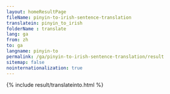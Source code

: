 ```yaml
---
layout: homeResultPage
fileName: pinyin-to-irish-sentence-translation
translatein: pinyin_to_irish
folderName : translate
lang: ga
from: zh
to: ga
langname: pinyin-to
permalink: /ga/pinyin-to-irish-sentence-translation/result
sitemap: false
nointernationalization: true
---
```

{% include result/translateinto.html %}

<script src="/js/result/translation.js" data-foldername="{{page.folderName}}" data-lang="{{page.lang}}"></script>
